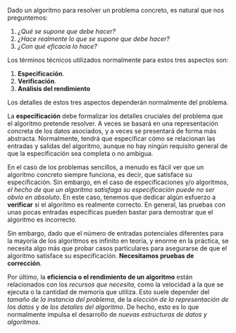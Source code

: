 Dado un algoritmo para resolver un problema concreto, es natural que nos preguntemos:

1. _¿Qué se supone que debe hacer?_
2. _¿Hace realmente lo que se supone que debe hacer?_
3. _¿Con qué eficacia lo hace?_

Los términos técnicos utilizados normalmente para estos tres aspectos son:

1. **Especificación**.
2. **Verificación**.
3. **Análisis del rendimiento**

Los detalles de estos tres aspectos dependerán normalmente del problema.

La **especificación** debe formalizar los detalles cruciales del problema que el algoritmo pretende resolver. A veces se basará en una representación concreta de los datos asociados, y a veces se presentará de forma más abstracta. Normalmente, tendrá que especificar cómo se relacionan las entradas y salidas del algoritmo, aunque no hay ningún requisito general de que la especificación sea completa o no ambigua.

En el caso de los problemas sencillos, a menudo es fácil ver que un algoritmo concreto siempre funciona, es decir, que satisface su especificación.
Sin embargo, en el caso de especificaciones y/o algoritmos, _el hecho de que un algoritmo satisfaga su especificación puede no ser obvio en absoluto_. En este caso, tenemos que dedicar algún esfuerzo a **verificar** si el algoritmo es realmente correcto.
En general, las pruebas con unas pocas entradas específicas pueden bastar para demostrar que el algoritmo es incorrecto.

Sin embargo, dado que el número de entradas potenciales diferentes para la mayoría de los algoritmos es infinito en teoría, y enorme en la práctica, se necesita algo más que probar casos particulares para asegurarse de que el algoritmo satisface su especificación. **Necesitamos pruebas de corrección**.

Por último, la **eficiencia o el rendimiento de un algoritmo** están relacionados con los _recursos que necesita_, como la velocidad a la que se ejecuta o la cantidad de memoria que utiliza.
Esto suele depender del _tamaño de la instancia del problema_, de la _elección de la representación de los datos_ y de _los detalles del algoritmo_. De hecho, esto es lo que normalmente impulsa el desarrollo de _nuevas estructuras de datos y algoritmos_. 